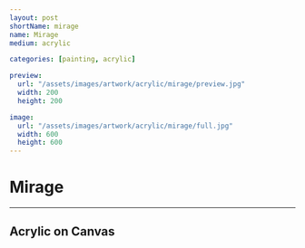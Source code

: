 ```yaml
---
layout: post
shortName: mirage
name: Mirage
medium: acrylic

categories: [painting, acrylic]

preview:
  url: "/assets/images/artwork/acrylic/mirage/preview.jpg"
  width: 200
  height: 200

image:
  url: "/assets/images/artwork/acrylic/mirage/full.jpg"
  width: 600
  height: 600
---
```


# Mirage
---
## Acrylic on Canvas

